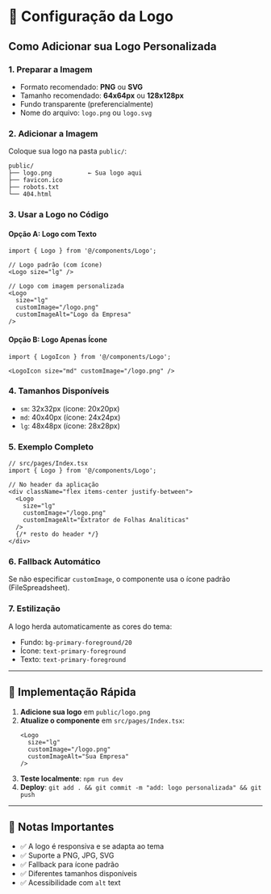 # 🎨 Configuração da Logo

## Como Adicionar sua Logo Personalizada

### 1. **Preparar a Imagem**
- Formato recomendado: **PNG** ou **SVG**
- Tamanho recomendado: **64x64px** ou **128x128px**
- Fundo transparente (preferencialmente)
- Nome do arquivo: `logo.png` ou `logo.svg`

### 2. **Adicionar a Imagem**
Coloque sua logo na pasta `public/`:
```
public/
├── logo.png          ← Sua logo aqui
├── favicon.ico
├── robots.txt
└── 404.html
```

### 3. **Usar a Logo no Código**

#### Opção A: Logo com Texto
```tsx
import { Logo } from '@/components/Logo';

// Logo padrão (com ícone)
<Logo size="lg" />

// Logo com imagem personalizada
<Logo 
  size="lg" 
  customImage="/logo.png" 
  customImageAlt="Logo da Empresa"
/>
```

#### Opção B: Logo Apenas Ícone
```tsx
import { LogoIcon } from '@/components/Logo';

<LogoIcon size="md" customImage="/logo.png" />
```

### 4. **Tamanhos Disponíveis**
- `sm`: 32x32px (ícone: 20x20px)
- `md`: 40x40px (ícone: 24x24px) 
- `lg`: 48x48px (ícone: 28x28px)

### 5. **Exemplo Completo**
```tsx
// src/pages/Index.tsx
import { Logo } from '@/components/Logo';

// No header da aplicação
<div className="flex items-center justify-between">
  <Logo 
    size="lg" 
    customImage="/logo.png" 
    customImageAlt="Extrator de Folhas Analíticas"
  />
  {/* resto do header */}
</div>
```

### 6. **Fallback Automático**
Se não especificar `customImage`, o componente usa o ícone padrão (FileSpreadsheet).

### 7. **Estilização**
A logo herda automaticamente as cores do tema:
- Fundo: `bg-primary-foreground/20`
- Ícone: `text-primary-foreground`
- Texto: `text-primary-foreground`

---

## 🚀 Implementação Rápida

1. **Adicione sua logo** em `public/logo.png`
2. **Atualize o componente** em `src/pages/Index.tsx`:
   ```tsx
   <Logo 
     size="lg" 
     customImage="/logo.png" 
     customImageAlt="Sua Empresa"
   />
   ```
3. **Teste localmente**: `npm run dev`
4. **Deploy**: `git add . && git commit -m "add: logo personalizada" && git push`

---

## 📝 Notas Importantes

- ✅ A logo é responsiva e se adapta ao tema
- ✅ Suporte a PNG, JPG, SVG
- ✅ Fallback para ícone padrão
- ✅ Diferentes tamanhos disponíveis
- ✅ Acessibilidade com `alt` text 